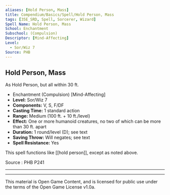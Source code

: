 ```yaml
---
aliases: [Hold Person, Mass]
title: Compendium/Basics/Spell/Hold Person, Mass
tags: [35E_SRD, Spell, Sorcerer, Wizard]
Spell Name: Hold Person, Mass
School: Enchantment
Subschool: (Compulsion)
Descriptor: [Mind-Affecting]
Level:
  - Sor/Wiz 7
Source: PHB
---
```



## Hold Person, Mass

As Hold Person, but all within 30 ft.

*   Enchantment (Compulsion) [Mind-Affecting]
*   **Level:** Sor/Wiz 7
*   **Components:** V, S, F/DF
*   **Casting Time:** 1 standard action
*   **Range:** Medium (100 ft. + 10 ft./level)
*   **Effect:** One or more humanoid creatures, no two of which can be more than 30 ft. apart
*   **Duration:** 1 round/level (D); see text
*   **Saving Throw:** Will negates; see text
*   **Spell Resistance:** Yes

This spell functions like [[hold person]], except as noted above.

Source : PHB P241

---

---

This material is Open Game Content, and is licensed for public use under
the terms of the Open Game License v1.0a.
